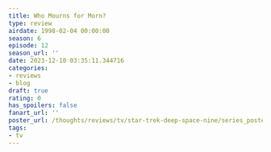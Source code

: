 ```yaml
---
title: Who Mourns for Morn?
type: review
airdate: 1998-02-04 00:00:00
season: 6
episode: 12
season_url: ''
date: 2023-12-10 03:35:11.344716
categories:
- reviews
- blog
draft: true
rating: 0
has_spoilers: false
fanart_url: ''
poster_url: /thoughts/reviews/tv/star-trek-deep-space-nine/series_poster.jpg
tags:
- tv
---
```


